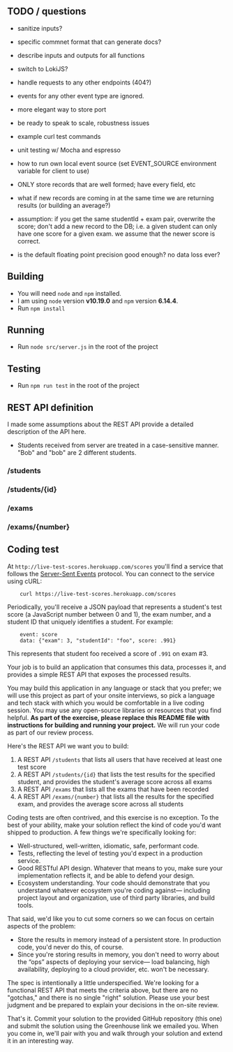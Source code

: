 ## TODO / questions

- sanitize inputs?

- specific commnet format that can generate docs?

- describe inputs and outputs for all functions

- switch to LokiJS?

- handle requests to any other endpoints (404?)

- events for any other event type are ignored.

- more elegant way to store port

- be ready to speak to scale, robustness issues

- example curl test commands

- unit testing w/ Mocha and espresso

- how to run own local event source (set EVENT_SOURCE environment variable for client to use)

- ONLY store records that are well formed; have every field, etc

- what if new records are coming in at the same time we are returning results (or building an average?)

- assumption: if you get the same studentId + exam pair, overwrite the score; don't add a new record to the DB; i.e. a given student can only have one score for a given exam. we assume that the newer score is correct.

- is the default floating point precision good enough? no data loss ever?

## Building

- You will need `node` and `npm` installed.
- I am using `node` version **v10.19.0** and `npm` version **6.14.4**.
- Run `npm install`

## Running

- Run `node src/server.js` in the root of the project

## Testing

- Run `npm run test` in the root of the project

## REST API definition

I made some assumptions about the REST API provide a detailed description of the API here.

- Students received from server are treated in a case-sensitive manner. "Bob" and "bob" are 2 different students.

### /students

### /students/{id}

### /exams

### /exams/{number}

## Coding test

At `http://live-test-scores.herokuapp.com/scores` you'll find a service that follows the [Server-Sent Events](https://www.w3.org/TR/2015/REC-eventsource-20150203/) protocol. You can connect to the service using cURL:

        curl https://live-test-scores.herokuapp.com/scores

Periodically, you'll receive a JSON payload that represents a student's test score (a JavaScript number between 0 and 1), the exam number, and a student ID that uniquely identifies a student. For example:

        event: score
        data: {"exam": 3, "studentId": "foo", score: .991}

This represents that student foo received a score of `.991` on exam #3.

Your job is to build an application that consumes this data, processes it, and provides a simple REST API that exposes the processed results.

You may build this application in any language or stack that you prefer; we will use this project as part of your onsite interviews, so pick a language and tech stack with which you would be comfortable in a live coding session. You may use any open-source libraries or resources that you find helpful. **As part of the exercise, please replace this README file with instructions for building and running your project.** We will run your code as part of our review process.

Here's the REST API we want you to build:

1. A REST API `/students` that lists all users that have received at least one test score
2. A REST API `/students/{id}` that lists the test results for the specified student, and provides the student's average score across all exams
3. A REST API `/exams` that lists all the exams that have been recorded
4. A REST API `/exams/{number}` that lists all the results for the specified exam, and provides the average score across all students

Coding tests are often contrived, and this exercise is no exception. To the best of your ability, make your solution reflect the kind of code you'd want shipped to production. A few things we're specifically looking for:

- Well-structured, well-written, idiomatic, safe, performant code.
- Tests, reflecting the level of testing you'd expect in a production service.
- Good RESTful API design. Whatever that means to you, make sure your implementation reflects it, and be able to defend your design.
- Ecosystem understanding. Your code should demonstrate that you understand whatever ecosystem you're coding against— including project layout and organization, use of third party libraries, and build tools.

That said, we'd like you to cut some corners so we can focus on certain aspects of the problem:

- Store the results in memory instead of a persistent store. In production code, you'd never do this, of course.
- Since you're storing results in memory, you don't need to worry about the “ops” aspects of deploying your service— load balancing, high availability, deploying to a cloud provider, etc. won't be necessary.

The spec is intentionally a little underspecified. We're looking for a functional REST API that meets the criteria above, but there are no "gotchas," and there is no single "right" solution. Please use your best judgment and be prepared to explain your decisions in the on-site review.

That's it. Commit your solution to the provided GitHub repository (this one) and submit the solution using the Greenhouse link we emailed you. When you come in, we'll pair with you and walk through your solution and extend it in an interesting way.
